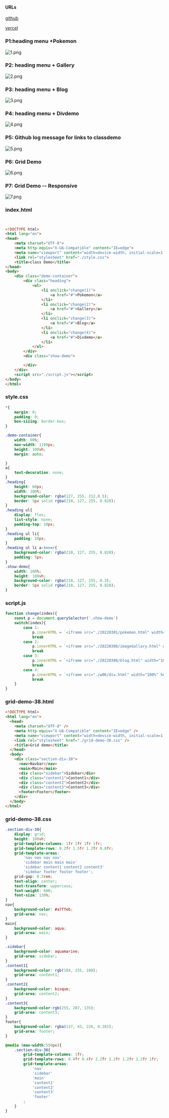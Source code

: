 #### URLs

[github](https://github.com/silver0416/1102-1A-web-408631538)

[vercel](https://1102-1-a-web-408631538.vercel.app)

### P1:heading menu +Pokemon

![1.png](https://dl.bap5.cc/網頁程式設計/w08/1.png)

### P2: heading menu + Gallery

![2.png](https://dl.bap5.cc/網頁程式設計/w08/2.png)

### P3: heading menu + Blog

![3.png](https://dl.bap5.cc/網頁程式設計/w08/3.png)

### P4: heading menu + Divdemo

![4.png](https://dl.bap5.cc/網頁程式設計/w08/4.png)

### P5:  Github log message for links to classdemo

![5.png](https://dl.bap5.cc/網頁程式設計/w08/5.png)

### P6: Grid Demo

![6.png](https://dl.bap5.cc/網頁程式設計/w08/6.png)

### P7: Grid Demo -- Responsive

![7.png](https://dl.bap5.cc/網頁程式設計/w08/7.png)

### index.html

```html


<!DOCTYPE html>
<html lang="en">
<head>
    <meta charset="UTF-8">
    <meta http-equiv="X-UA-Compatible" content="IE=edge">
    <meta name="viewport" content="width=device-width, initial-scale=1.0">
    <link rel="stylesheet" href="./style.css">
    <title>class Demo</title>
</head>
<body>
    <div class="demo-container">
        <div class="heading">
            <ul>
                <li onclick="change(1)">
                    <a href="#">Pokemon</a>
                </li>
                <li onclick="change(2)">
                    <a href="#">Gallery</a>
                </li>
                <li onclick="change(3)">
                    <a href="#">Blog</a>
                </li>
                <li onclick="change(4)">
                    <a href="#">Divdemo</a>
                </li>
            </ul>
        </div>
        <div class="show-demo">

        </div>
    </div>
    <script src="./script.js"></script>
</body>
</html>

```

### style.css

```css
*{
    margin: 0;
    padding: 0;
    box-sizing: border-box;
}

.demo-container{
    width: 90%;
    max-width: 1100px;
    height: 100vh;
    margin: auto;

}
a{
    text-decoration: none;
}
.heading{
    height: 60px;
    width: 100%;
    background-color: rgba(127, 255, 212,0.5);
    border: 5px solid rgba(210, 127, 255, 0.828);
}
.heading ul{
    display: flex;
    list-style: none;
    padding-top: 10px;
}
.heading ul li{
    padding: 10px;
}
.heading ul li a:hover{
    background-color: rgba(210, 127, 255, 0.828);
    padding: 5px;
}
.show-demo{
    width: 100%;
    height: 100vh;
    background-color: rgba(210, 127, 255, 0.3);
    border: 5px solid rgba(210, 127, 255, 0.828);
}
```

### script.js

```javascript
function change(index){
    const p = document.querySelector('.show-demo')
    switch(index){
        case 1:
            p.innerHTML = `<iframe src="./20220301/pokeman.html" width="100%" height="100%"/>`
            break
        case 2:
            p.innerHTML = `<iframe src="./20220308/imageGallary.html" width="100%" height="100%"/>`
            break
        case 3:
            p.innerHTML = `<iframe src="./20220308/blog.html" width="100%" height="100%"/>`
            break
        case 4:
            p.innerHTML = `<iframe src="./w06/div.html" width="100%" height="100%"/>`
            break
    }
}
```

### grid-demo-38.html

```html
<!DOCTYPE html>
<html lang="en">
  <head>
    <meta charset="UTF-8" />
    <meta http-equiv="X-UA-Compatible" content="IE=edge" />
    <meta name="viewport" content="width=device-width, initial-scale=1.0" />
    <link rel="stylesheet" href="./grid-demo-38.css" />
    <title>Grid demo</title>
  </head>
  <body>
    <div class="section-div-38">
      <nav>Navbar</nav>
      <main>Main</main>
      <div class="sidebar">Sidebar</div>
      <div class="content1">Content1</div>
      <div class="content2">Content2</div>
      <div class="content3">Content3</div>
      <footer>Footer</footer>
    </div>
  </body>
</html>

```

### grid-demo-38.css

```css
.section-div-38{
    display: grid;
    height: 100vh;
    grid-template-columns: 1fr 1fr 1fr 1fr;
    grid-template-rows: 0.2fr 1.5fr 1.2fr 0.8fr;
    grid-template-areas: 
        'nav nav nav nav'
        'sidebar main main main'
        'sidebar content1 content2 content3'
        'sidebar footer footer footer';
    grid-gap: 0.3rem;
    text-align: center;
    text-transform: uppercase;
    font-weight: 600;
    font-size: 130%;
}
nav{
    background-color: #a7ffeb;
    grid-area: nav;
}
main{
    background-color: aqua;
    grid-area: main;
}

.sidebar{
    background-color: aquamarine;
    grid-area: sidebar;
}
.content1{
    background-color: rgb(184, 255, 108);
    grid-area: content1;
}
.content2{
    background-color: bisque;
    grid-area: content2;
}
.content3{
    background-color:rgb(255, 207, 135);
    grid-area: content3;
}
footer{
    background-color: rgba(137, 43, 226, 0.382);
    grid-area: footer;
}

@media (max-width:550px){
    .section-div-38{
        grid-template-columns: 1fr;
        grid-template-rows: 0.4fr 0.4fr 2.2fr 1.2fr 1.2fr 1.2fr 1fr;
        grid-template-areas: 
            'nav'
            'sidebar'
            'main'
            'content1'
            'content2'
            'content3'
            'footer'
        ;
    }
}
```
